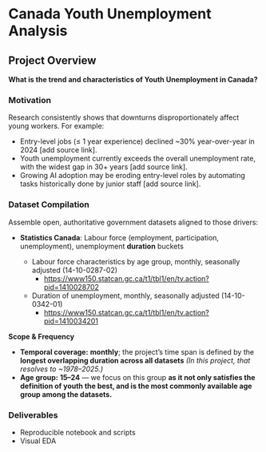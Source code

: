 # Canada Youth Unemployment Analysis

## Project Overview

**What is the trend and characteristics of Youth Unemployment in Canada?**

### Motivation

Research consistently shows that downturns disproportionately affect young workers. For example:

- Entry-level jobs (≤ 1 year experience) declined ~30% year-over-year in 2024 [add source link].
- Youth unemployment currently exceeds the overall unemployment rate, with the widest gap in 30+ years [add source link].
- Growing AI adoption may be eroding entry-level roles by automating tasks historically done by junior staff [add source link].

### Dataset Compilation

   Assemble open, authoritative government datasets aligned to those drivers:
   - **Statistics Canada**: Labour force (employment, participation, unemployment), unemployment **duration** buckets

      - Labour force characteristics by age group, monthly, seasonally adjusted (14-10-0287-02)
         - https://www150.statcan.gc.ca/t1/tbl1/en/tv.action?pid=1410028702
      - Duration of unemployment, monthly, seasonally adjusted (14-10-0342-01)
         - https://www150.statcan.gc.ca/t1/tbl1/en/tv.action?pid=1410034201
  
   **Scope & Frequency**
   - **Temporal coverage:** **monthly**; the project’s time span is defined by the **longest overlapping duration across all datasets** *(In this project, that resolves to ~1978–2025.)*  
   - **Age group:** **15–24** — we focus on this group **as it not only satisfies the definition of youth the best, and is the most commonly available age group among the datasets.**

### Deliverables
   - Reproducible notebook and scripts
   - Visual EDA

